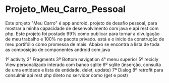 # Projeto_Meu_Carro_Pessoal
Este projeto "Meu Carro" é app android, projeto de desafio pessoal, para mostrar a minha capacidade de desenvolvimento com java e api rest com php. 
Este projeto foi postado 99% como publicar para tornar a divulgação de meu trabalho e 100% no pacote privado.
está e o início da construção de meu portifólio como promessa de mais.
Abaixo se encontra a lista de toda as composição de componentes android com java 

1º activity
2° Fragments
3º Bottom navigation
4° menu superior
5º recicly View personalizado interado com banco sqlite
6º sqlite (inserção, consulta de uma entidade e lista de entidade, delet, update)
7º Dialog
8º retrofit para consulmir api rest php direto no servidor como (get e post)

 
